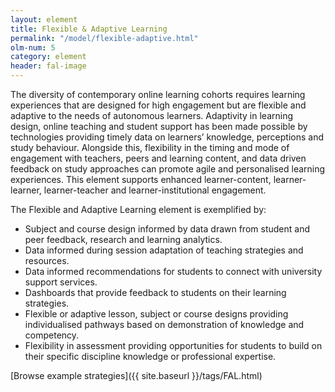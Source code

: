 ```yaml
---
layout: element
title: Flexible & Adaptive Learning
permalink: "/model/flexible-adaptive.html"
olm-num: 5
category: element
header: fal-image
---
```


The diversity of contemporary online learning cohorts requires learning experiences that are designed for high engagement but are flexible and adaptive to the needs of autonomous learners. Adaptivity in learning design, online teaching and student support has been made possible by technologies providing timely data on learners’ knowledge, perceptions and study behaviour. Alongside this, flexibility in the timing and mode of engagement with teachers, peers and learning content, and data driven feedback on study approaches can promote agile and personalised learning experiences. This element supports enhanced learner-content, learner-learner, learner-teacher and learner-institutional engagement.

The Flexible and Adaptive Learning element is exemplified by: 

- Subject and course design informed by data drawn from student and peer feedback, research and learning analytics.
- Data informed during session adaptation of teaching strategies and resources.
- Data informed recommendations for students to connect with university support services.
- Dashboards that provide feedback to students on their learning strategies.
- Flexible or adaptive lesson, subject or course designs providing individualised pathways based on demonstration of knowledge and competency.
- Flexibility in assessment providing opportunities for students to build on their specific discipline knowledge or professional expertise.

[Browse example strategies]({{ site.baseurl }}/tags/FAL.html)